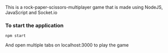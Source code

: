 This is a rock-paper-scissors-multiplayer game that is made using NodeJS, JavaScript and Socket.io

### To start the application
```
npm start
```
And open multiple tabs on localhost:3000 to play the game
